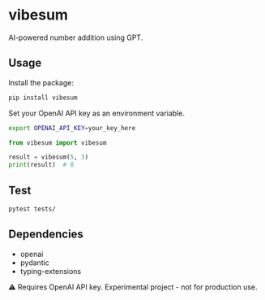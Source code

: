# vibesum

AI-powered number addition using GPT.

## Usage

Install the package:
```bash
pip install vibesum
```

Set your OpenAI API key as an environment variable.
```bash
export OPENAI_API_KEY=your_key_here
```

```python
from vibesum import vibesum

result = vibesum(5, 3)
print(result)  # 8
```

## Test

```bash
pytest tests/
```

## Dependencies

- openai
- pydantic
- typing-extensions

⚠️ Requires OpenAI API key. Experimental project - not for production use.